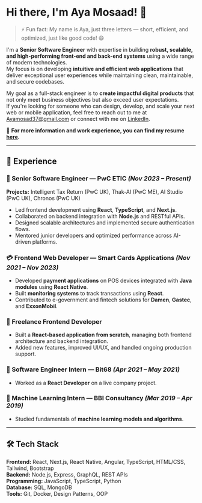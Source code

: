 # Hi there, I'm Aya Mosaad! 👋

> ⚡ Fun fact: My name is Aya, just three letters — short, efficient, and optimized, just like good code! 😄

I'm a **Senior Software Engineer** with expertise in building **robust, scalable, and high-performing front-end and back-end systems** using a wide range of modern technologies.  
My focus is on developing **intuitive and efficient web applications** that deliver exceptional user experiences while maintaining clean, maintainable, and secure codebases.

My goal as a full-stack engineer is to **create impactful digital products** that not only meet business objectives but also exceed user expectations.  
If you're looking for someone who can design, develop, and scale your next web or mobile application, feel free to reach out to me at [Ayamosad37@gmail.com](mailto:Ayamosad37@gmail.com) or connect with me on [LinkedIn](https://linkedin.com/in/aya-mosaad).

📄 **For more information and work experience, you can find my resume [here](https://drive.google.com/file/d/1D-s65oiIwphK8CrnCrih4Gm5tensdqGf/view?usp=drive_link).**

---

## 💼 Experience

### 🧠 Senior Software Engineer — PwC ETIC *(Nov 2023 – Present)*
**Projects:** Intelligent Tax Return (PwC UK), Thak-AI (PwC ME), AI Studio (PwC UK), Chronos (PwC UK)  
- Led frontend development using **React**, **TypeScript**, and **Next.js**.  
- Collaborated on backend integration with **Node.js** and RESTful APIs.  
- Designed scalable architectures and implemented secure authentication flows.  
- Mentored junior developers and optimized performance across AI-driven platforms.

### 💳 Frontend Web Developer — Smart Cards Applications *(Nov 2021 – Nov 2023)*
- Developed **payment applications** on POS devices integrated with **Java modules** using **React Native**.  
- Built **monitoring systems** to track transactions using **React**.  
- Contributed to e-government and fintech solutions for **Damen**, **Gastec**, and **ExxonMobil**.

### 🧩 Freelance Frontend Developer
- Built a **React-based application from scratch**, managing both frontend architecture and backend integration.  
- Added new features, improved UI/UX, and handled ongoing production support.

### 🚀 Software Engineer Intern — Bit68 *(Apr 2021 – May 2021)*
- Worked as a **React Developer** on a live company project.

### 🤖 Machine Learning Intern — BBI Consultancy *(Mar 2019 – Apr 2019)*
- Studied fundamentals of **machine learning models and algorithms**.
---

## 🛠️ Tech Stack

**Frontend:** React, Next.js, React Native, Angular, TypeScript, HTML/CSS, Tailwind, Bootstrap  
**Backend:** Node.js, Express, GraphQL, REST APIs  
**Programming:** JavaScript, TypeScript, Python  
**Database:** SQL, MongoDB  
**Tools:** Git, Docker, Design Patterns, OOP  

